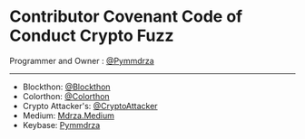 # Contributor Covenant Code of Conduct Crypto Fuzz

Programmer and Owner : [@Pymmdrza](https://github.com/Pymmdrza)

---
- Blockthon: [@Blockthon](https://github.com/Blockthon)
- Colorthon: [@Colorthon](https://github.com/colorthon)
- Crypto Attacker's: [@CryptoAttacker](https://github.com/CryptoAttacker)
- Medium: [Mdrza.Medium](https://mdrza.medium.com)
- Keybase: [Pymmdrza](https://keybase.io/pymmdrza)



